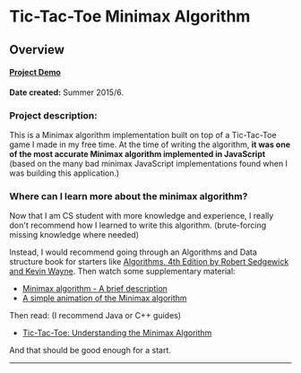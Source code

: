 Tic-Tac-Toe Minimax Algorithm
================================================================================
Overview
--------------------------------------------------------------------------------

#### [Project Demo][CodePin]

**Date created:** Summer 2015/6.

### Project description:

This is a Minimax algorithm implementation built on top of a Tic-Tac-Toe game I made in my free time. At the time of writing the algorithm, **it was one of the most accurate Minimax algorithm implemented in JavaScript** (based on the many bad minimax JavaScript implementations found when I was building this application.)


### Where can I learn more about the minimax algorithm?

Now that I am CS student with more knowledge and experience, I really don't recommend how I learned to write this algorithm. (brute-forcing missing knowledge where needed)

Instead, I would recommend going through an Algorithms and Data structure book for starters like [Algorithms, 4th Edition by Robert Sedgewick and Kevin Wayne][Algorithms_4th]. Then watch some supplementary material:

- [Minimax algorithm - A brief description ](https://www.youtube.com/watch?v=6ELUvkSkCts)
- [A simple animation of the Minimax algorithm ](https://www.youtube.com/watch?v=zDskcx8FStA)

Then read: (I recommend Java or C++ guides)

- [Tic-Tac-Toe: Understanding the Minimax Algorithm ](https://www.neverstopbuilding.com/blog/minimax)

And that should be good enough for a start.

________________________________________________________________________________

[CodePin]:https://codepen.io/u-ways/full/ZKErey/
[Algorithms_4th]:https://algs4.cs.princeton.edu/home/
